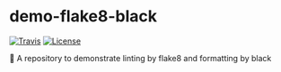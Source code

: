 # demo-flake8-black

[![Travis](https://img.shields.io/travis/astropenguin/demo-flake8-black/master.svg?label=Travis%20CI)](https://travis-ci.org/astropenguin/demo-flake8-black)
[![License](https://img.shields.io/badge/license-MIT-blue.svg?label=License)](LICENSE)

:gift: A repository to demonstrate linting by flake8 and formatting by black
